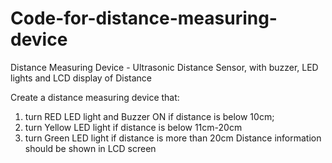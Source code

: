 # Code-for-distance-measuring-device
Distance Measuring Device - Ultrasonic Distance Sensor, with buzzer, LED lights and LCD display of Distance

Create a distance measuring device that:
1. turn RED LED light and Buzzer ON if distance is below 10cm;
2. turn Yellow LED light if distance is below 11cm-20cm
3. turn Green LED light if distance is more than 20cm
Distance information should be shown in LCD screen
